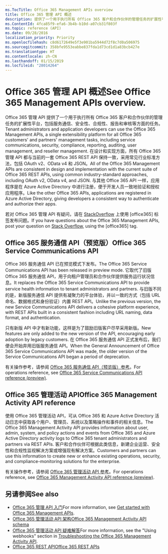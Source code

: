 ```yaml
---
ms.TocTitle: Office 365 Management APIs overview
title: Office 365 管理 API 概述
description: 提供了一个用于执行所有 Office 365 客户和合作伙伴的管理任务的扩展性平台，包括服务通信、安全性、合规性、报告和审核等方面的任务。
ms.ContentId: 4fca85f9-efa6-3b4b-b10d-a07cb31f803f
ms.topic: reference (API)
ms.date: 09/28/2016
localization_priority: Priority
ms.openlocfilehash: c8d6172649e5f3e901ba5944d72f8c7d0a506975
ms.sourcegitcommit: 358bfe9553eabbe837fda1d73cd1d1a83bcb427e
ms.translationtype: HT
ms.contentlocale: zh-CN
ms.lasthandoff: 01/15/2019
ms.locfileid: "28014264"
---
```

# <a name="office-365-management-apis-overview"></a><span data-ttu-id="283b1-103">Office 365 管理 API 概述</span><span class="sxs-lookup"><span data-stu-id="283b1-103">See Office 365 Management APIs overview.</span></span>

<span data-ttu-id="283b1-104">Office 365 管理 API 提供了一个用于执行所有 Office 365 客户和合作伙伴的管理任务的扩展性平台，包括服务通信、安全性、合规性、报告和审核等方面的任务。</span><span class="sxs-lookup"><span data-stu-id="283b1-104">Tenant administrators and application developers can use the Office 365 Management APIs, a single extensibility platform for all Office 365 customers' and partners' management tasks, including service communications, security, compliance, reporting, auditing, user management, and reseller management.</span></span> <span data-ttu-id="283b1-105">在设计和实现方面，所有 Office 365 管理 API 都与当前的一套 Office 365 REST API 保持一致，采用常见行业标准方法，包括 OAuth v2、OData v4 和 JSON。</span><span class="sxs-lookup"><span data-stu-id="283b1-105">All of the Office 365 Management APIs are consistent in design and implementation with the current suite of Office 365 REST APIs, using common industry-standard approaches, including OAuth v2, OData v4, and JSON.</span></span> <span data-ttu-id="283b1-106">与其他 Office 365 API 一样，应用程序是在 Azure Active Directory 中进行注册，便于开发人员一致地验证和授权应用程序。</span><span class="sxs-lookup"><span data-stu-id="283b1-106">Like the other Office 365 APIs, applications are registered in Azure Active Directory, giving developers a consistent way to authenticate and authorize their apps.</span></span>

<span data-ttu-id="283b1-107">若对 Office 365 管理 API 有疑问，请在 [StackOverflow](http://stackoverflow.com/tags/office365) 上使用 [office365] 标签发布问题。</span><span class="sxs-lookup"><span data-stu-id="283b1-107">If you have questions about the Office 365 Management APIs, post your question on [Stack Overflow](http://stackoverflow.com/tags/office365), using the [office365] tag.</span></span>

## <a name="office-365-service-communications-api-preview"></a><span data-ttu-id="283b1-108">Office 365 服务通信 API（预览版）</span><span class="sxs-lookup"><span data-stu-id="283b1-108">Office 365 Service Communications API</span></span>

<span data-ttu-id="283b1-109">Office 365 服务通信 API 已在预览模式下发布。</span><span class="sxs-lookup"><span data-stu-id="283b1-109">The Office 365 Service Communications API has been released in preview mode.</span></span> <span data-ttu-id="283b1-110">它取代了旧版 Office 365 服务通信 API，用于向租户管理员和合作伙伴提供服务运行状况信息。</span><span class="sxs-lookup"><span data-stu-id="283b1-110">It replaces the Office 365 Service Communications API to provide service health information to tenant administrators and partners.</span></span> <span data-ttu-id="283b1-111">与旧版不同的是，新版服务通信 API 提供有凝聚力的平台体验，并以一致的方式（包括 URL 命名、数据格式和身份验证）内置 REST API。</span><span class="sxs-lookup"><span data-stu-id="283b1-111">Unlike the previous version, the new Service Communications API delivers a cohesive platform experience, with REST APIs built in a consistent fashion including URL naming, data format, and authentication.</span></span>

<span data-ttu-id="283b1-112">只有新版 API 中才有新功能，这样是为了鼓励旧版客户尽早采用新版。</span><span class="sxs-lookup"><span data-stu-id="283b1-112">New features are only added to the new version of the API, encouraging early adoption by legacy customers.</span></span> <span data-ttu-id="283b1-113">在 Office 365 服务通信 API 正式发布后，我们便会开始弃用旧版服务通信 API。</span><span class="sxs-lookup"><span data-stu-id="283b1-113">When the General Announcement of Office 365 Service Communications API was made, the older version of the Service Communications API began a period of deprecation.</span></span> 

<span data-ttu-id="283b1-114">有关操作参考，请参阅 [Office 365 服务通信 API（预览版）参考](office-365-service-communications-api-reference.md)。</span><span class="sxs-lookup"><span data-stu-id="283b1-114">For operations reference, see [Office 365 Service Communications API reference (preview)](office-365-service-communications-api-reference.md).</span></span>


## <a name="office-365-management-activity-api"></a><span data-ttu-id="283b1-115">Office 365 管理活动 API</span><span class="sxs-lookup"><span data-stu-id="283b1-115">Office 365 Management Activity API reference</span></span>

<span data-ttu-id="283b1-116">使用 Office 365 管理活动 API，可从 Office 365 和 Azure Active Directory 活动日志中获取各个用户、管理员、系统以及策略操作和事件的相关信息。</span><span class="sxs-lookup"><span data-stu-id="283b1-116">The Office 365 Management Activity API provides information about user, admin, system, and policy actions and events from Office 365 and Azure Active Directory activity logs to Office 365 tenant administrators and partners via REST APIs.</span></span> <span data-ttu-id="283b1-117">客户和合作伙伴可根据此类信息，新建企业运营、安全性和合规性监视解决方案或增强现有解决方案。</span><span class="sxs-lookup"><span data-stu-id="283b1-117">Customers and partners can use this information to create new or enhance existing operations, security, and compliance-monitoring solutions for the enterprise.</span></span> 

<span data-ttu-id="283b1-118">有关操作参考，请参阅 [Office 365 管理活动 API 参考](office-365-management-activity-api-reference.md)。</span><span class="sxs-lookup"><span data-stu-id="283b1-118">For operations reference, see [Office 365 Management Activity API reference (preview)](office-365-management-activity-api-reference.md).</span></span>

## <a name="see-also"></a><span data-ttu-id="283b1-119">另请参阅</span><span class="sxs-lookup"><span data-stu-id="283b1-119">See also</span></span>

- <span data-ttu-id="283b1-120">[Office 365 管理 API 入门](get-started-with-office-365-management-apis.md)</span><span class="sxs-lookup"><span data-stu-id="283b1-120">For more information, see [Get started with Office 365 Management APIs](get-started-with-office-365-management-apis.md).</span></span>
- [<span data-ttu-id="283b1-121">Office 365 管理活动 API 架构</span><span class="sxs-lookup"><span data-stu-id="283b1-121">Office 365 Management Activity API schema</span></span>](office-365-management-activity-api-schema.md)
- <span data-ttu-id="283b1-122">[Office 365 管理活动 API 疑难解答](troubleshooting-the-office-365-management-activity-api.md)</span><span class="sxs-lookup"><span data-stu-id="283b1-122">For more information, see the "Using webhooks" section in [Troubleshooting the Office 365 Management Activity API](troubleshooting-the-office-365-management-activity-api.md).</span></span>
- [<span data-ttu-id="283b1-123">Office 365 REST API</span><span class="sxs-lookup"><span data-stu-id="283b1-123">Office 365 REST APIs</span></span>](https://docs.microsoft.com/zh-CN/previous-versions/office/office-365-api/how-to/platform-development-overview)

